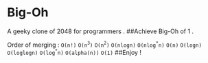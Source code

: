 Big-Oh
======

A geeky clone of 2048 for programmers .
##Achieve Big-Oh of 1 .

Order of merging :
`O(n!)`
`O(n`<sup>`3`</sup>`)`
`O(n`<sup>`2`</sup>`)`
`O(nlogn)`
`O(nlog`<sup>`*`</sup>`n)`
`O(n)`
`O(logn)`
`O(loglogn)`
`O(log`<sup>`*`</sup>`n)`
`O(alpha(n))`
`O(1)`
##Enjoy !
